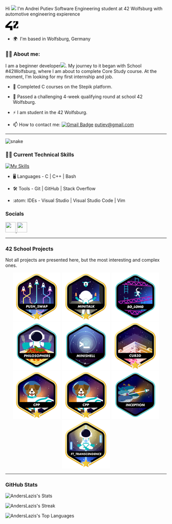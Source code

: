 Hi ![](https://user-images.githubusercontent.com/18350557/176309783-0785949b-9127-417c-8b55-ab5a4333674e.gif) I'm Andrei Putiev Software Engineering student at 42 Wolfsburg with automotive engineering expierence
<div align="left"> <a href= "https://42wolfsburg.de/"><img width="40px" alt="42Logo" src="assets/42.png"/></a> 
</p>

*   🌍  I'm based in Wolfsburg, Germany

### :man_technologist: About me:

I am a beginner developer<img src="https://media.giphy.com/media/WUlplcMpOCEmTGBtBW/giphy.gif" width="30px">. My journey to it began with School #42Wolfsburg, where I am about to complete Core Study course. At the moment, I'm looking for my first internship and job. 


- :telescope: Completed C courses on the Stepik platform.

- :seedling: Passed a challenging 4-week qualifying round at school 42 Wolfsburg.

- :zap: I am student in the 42 Wolfsburg.

- :mailbox: How to contact me: [![Gmail Badge](https://img.shields.io/badge/-Gmail-red?style=flat&logo=Gmail&logoColor=white)](mailto:putiev@gmail.com) putiev@gmail.com

---
<div align="left">
 <img width="600" src="assets/github-snake.svg" alt="snake"/>
</p>

###  🧑‍💻 Current Technical Skills

[![My Skills](https://skillicons.dev/icons?i=c,cpp,py,ts,django,angular,html,mysql,postgres,nginx,postman,bash,vscode,docker,wordpress,ubuntu,stackoverflow,github,git,arduino,vim)](https://skillicons.dev)

- :desktop_computer:  Languages - C | C++ | Bash 

- :hammer_and_wrench:  Tools - Git | GitHub | Stack Overflow

- :atom:  IDEs - Visual Studio | Visual Studio Code | Vim


### Socials

<p align="left"> <a href="https://www.linkedin.com/in/anderscarnegie/" target="_blank" rel="noreferrer"> <picture> <source media="(prefers-color-scheme: dark)" srcset="https://raw.githubusercontent.com/danielcranney/readme-generator/main/public/icons/socials/linkedin-dark.svg" /> <source media="(prefers-color-scheme: light)" srcset="https://raw.githubusercontent.com/danielcranney/readme-generator/main/public/icons/socials/linkedin.svg" /> <img src="https://raw.githubusercontent.com/danielcranney/readme-generator/main/public/icons/socials/linkedin.svg" width="32" height="32" /> </picture> </a>
<a href="https://www.facebook.com/andersmunich" target="_blank" rel="noreferrer"> <picture> <source media="(prefers-color-scheme: dark)" srcset="https://raw.githubusercontent.com/danielcranney/readme-generator/main/public/icons/socials/facebook-dark.svg" /> <source media="(prefers-color-scheme: light)" srcset="https://raw.githubusercontent.com/danielcranney/readme-generator/main/public/icons/socials/facebook.svg" /> <img src="https://raw.githubusercontent.com/danielcranney/readme-generator/main/public/icons/socials/facebook.svg" width="32" height="32" /> </picture> </a></p>

---
### 42 School Projects
Not all projects are presented here, but the most interesting and complex ones.
<div align="center">

<a href="https://github.com/AndersLazis/Push_swap">![42 Badge](https://github.com/AndersLazis/AndersLazis/blob/main/assets/badges/push_swapm.png)</a>
<a href="https://github.com/AndersLazis/Minitalk">![42 Badge](https://github.com/AndersLazis/AndersLazis/blob/main/assets/badges/minitalkm.png)</a>
<a href="https://github.com/AndersLazis/So_long">![42 Badge](https://github.com/AndersLazis/AndersLazis/blob/main/assets/badges/so_longe.png)</a>
<a href="https://github.com/AndersLazis/Philosophers">![42 Badge](https://github.com/AndersLazis/AndersLazis/blob/main/assets/badges/philosopherse.png)</a>
<a href="https://github.com/AndersLazis/Minishell">![42 Badge](https://github.com/AndersLazis/AndersLazis/blob/main/assets/badges/minishelle.png)</a>
<a href="https://github.com/AndersLazis/Cub3D">![42 Badge](https://github.com/AndersLazis/AndersLazis/blob/main/assets/badges/cub3dm.png)</a>
<a href="https://github.com/AndersLazis/CPP_Modules_00-04">![42 Badge](https://github.com/AndersLazis/AndersLazis/blob/main/assets/badges/cppm.png)</a>
<a href="https://github.com/AndersLazis/CPP_Modules_05-09">![42 Badge](https://github.com/AndersLazis/AndersLazis/blob/main/assets/badges/cppm.png)</a>
<a href="https://github.com/AndersLazis/Inception">![42 Badge](https://github.com/AndersLazis/AndersLazis/blob/main/assets/badges/inceptione.png)</a>
<a href="https://github.com/AndersLazis/Transcendence">![42 Badge](https://github.com/AndersLazis/AndersLazis/blob/main/assets/badges/ft_transcendencem.png)</a>



</div>

---

### GitHub Stats


![AndersLazis's Stats](https://github-readme-stats.vercel.app/api?username=AndersLazis&theme=vue&show_icons=true&hide_border=false&count_private=true)

![AndersLazis's Streak](https://github-readme-streak-stats.herokuapp.com/?user=AndersLazis&theme=vue&hide_border=false)

![AndersLazis's Top Languages](https://github-readme-stats.vercel.app/api/top-langs/?username=AndersLazis&theme=vue&show_icons=true&hide_border=false&layout=compact)

